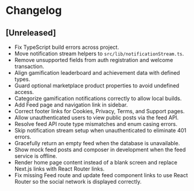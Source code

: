 # Changelog

## [Unreleased]

- Fix TypeScript build errors across project.
- Move notification stream helpers to `src/lib/notificationStream.ts`.
- Remove unsupported fields from auth registration and welcome transaction.
- Align gamification leaderboard and achievement data with defined types.
- Guard optional marketplace product properties to avoid undefined access.
- Categorize gamification notifications correctly to allow local builds.
- Add Feed page and navigation link in sidebar.
- Correct footer links for Cookies, Privacy, Terms, and Support pages.
- Allow unauthenticated users to view public posts via the feed API.
- Resolve feed API route type mismatches and enum casing errors.
- Skip notification stream setup when unauthenticated to eliminate 401 errors.
- Gracefully return an empty feed when the database is unavailable.
- Show mock feed posts and composer in development when the feed service is offline.
- Render home page content instead of a blank screen and replace Next.js links with React Router links.
- Fix missing Feed route and update feed component links to use React Router so the social network is displayed correctly.

